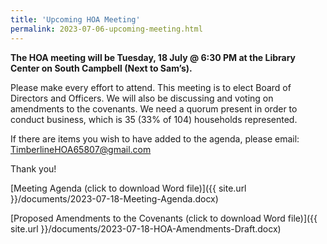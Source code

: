 ```yaml
---
title: 'Upcoming HOA Meeting'
permalink: 2023-07-06-upcoming-meeting.html
---
```


**The HOA meeting will be Tuesday, 18 July @ 6:30 PM at the Library Center on South Campbell (Next to Sam’s).**

Please make every effort to attend. This meeting is to elect Board of Directors and Officers. We will also be discussing and voting on amendments to the covenants. We need a quorum present in order to conduct business, which is 35 (33% of 104) households represented.

If there are items you wish to have added to the agenda, please email: [TimberlineHOA65807@gmail.com](mailto:timberlinehoa65807@gmail.com)

Thank you!

[Meeting Agenda (click to download Word file)]({{ site.url }}/documents/2023-07-18-Meeting-Agenda.docx)

[Proposed Amendments to the Covenants (click to download Word file)]({{ site.url }}/documents/2023-07-18-HOA-Amendments-Draft.docx)